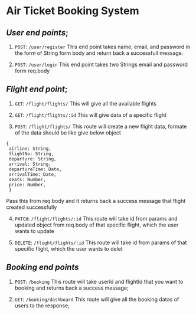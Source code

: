 # Air Ticket Booking System

## *User end points*;

1. `POST`: `/user/register`
   This end point takes name, email, and password in the form of String form body and return back a successfull message.

2. `POST`: `/user/login`
   This end point takes two Strings email and password form req.body

## *Flight end point*;

1. `GET`: `/flight/flights/`
   This will give all the available flights

2. `GET`: `/flight/flights/:id`
   This will give data of a specific flight

3. `POST`: `/flight/flights/`
   This route will create a new flight data, formate of the data should be like give below object
  ```
  {
   airline: String,
   flightNo: String,
   departure: String,
   arrival: String,
   departureTime: Date,
   arrivalTime: Date,
   seats: Number,
   price: Number,
   }
  ```
   Pass this from req.body and it returns back a success message that flight created successfully

4. `PATCH`: `/flight/flights/:id`
   This route will take id from params and updated object from req.body of that specific flight, which the user wants to update

5. `DELETE`: `/flight/flights/:id`
   This route will take id from params of that specific flight, which the user wants to delet

## *Booking end points*

1. `POST`: `/booking`
   This route will take userId and flightId that you want to booking and returns back a success message;

2. `GET`: `/booking/dashboard`
   This route will give all the booking datas of users to the response;
